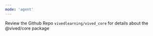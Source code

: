 ```yaml
---
mode: 'agent'
---
```

Review the Github Repo `vivedlearning/vived_core` for details about the @vived/core package